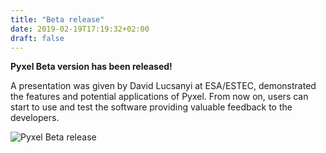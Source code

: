 ```yaml
---
title: "Beta release"
date: 2019-02-19T17:19:32+02:00
draft: false
---
```


**Pyxel Beta version has been released!**

A presentation was given by David Lucsanyi at ESA/ESTEC, demonstrated 
the features and potential applications of Pyxel. From now on, users can start to use and test the software providing
valuable feedback to the developers.

<img src="/img/pyxel-beta-release.png" alt="Pyxel Beta release">